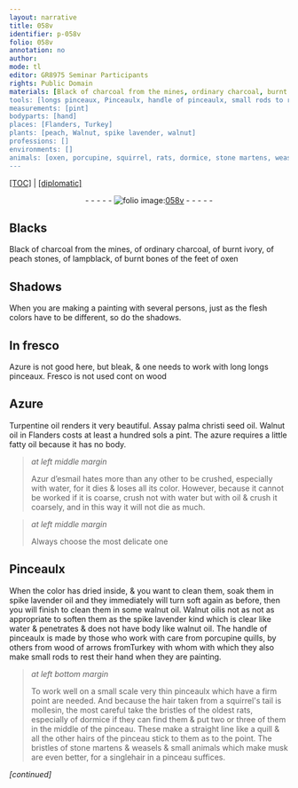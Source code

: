 ```yaml
---
layout: narrative
title: 058v
identifier: p-058v
folio: 058v
annotation: no
author:
mode: tl
editor: GR8975 Seminar Participants
rights: Public Domain
materials: [Black of charcoal from the mines, ordinary charcoal, burnt ivory, peach stones, lampblack, burnt bones of the feet of oxen, Azure, wood, Turpentine oil, palma christi seed oil, Walnut oil, azure, fatty oil, Azur d’esmail, water, oil, spike lavender oil, walnut oil, spike lavender, porcupine quills, wood of arrows fromTurkey, hair taken from a squirrel's tail, bristles of the oldest rats, quill, hairs, bristles of stone martens & weasels & small animals which make musk, musk, hair]
tools: [longs pinceaux, Pinceaulx, handle of pinceaulx, small rods to rest their hand when they are painting, pinceaulx which have a firm point, pinceau, quill]
measurements: [pint]
bodyparts: [hand]
places: [Flanders, Turkey]
plants: [peach, Walnut, spike lavender, walnut]
professions: []
environments: []
animals: [oxen, porcupine, squirrel, rats, dormice, stone martens, weasels]
---
```


<p><a href="{{ site.baseurl }}/translation/">[TOC]</a> | <a href="{{ site.baseurl }}/texts/p-058v_tc/" target="_blank">[diplomatic]</a></p><div class="folio" align="center">- - - - - <a href="http://gallica.bnf.fr/ark:/12148/btv1b10500001g/f122.item." target="_blank"><img src="https://cu-mkp.github.io/2017-workshop-edition/assets/photo-icon.png" alt="folio image: " style="display:inline-block; margin-bottom:-3px;"/>058v</a> - - - - - </div>  
  

## Blacks

 
<span class="m">Black of charcoal from the mines</span>, of <span class="m">ordinary charcoal</span>, of <span class="m">burnt ivory</span>, of <span class="m"><span class="pa">peach</span> stones</span>, of <span class="m">lampblack</span>, of <span class="m">burnt bones of the feet of <span class="al">oxen</span></span>

 
  

## Shadows

 
When you are making a painting with several persons, just as the flesh colors have to be different, so do the shadows.

 
  

## In fresco

 
<span class="m">Azure</span> is not good here, but bleak, & one needs to work with long <span class="tl"> longs pinceaux</span>. Fresco is not used <span class="del">cont</span> on <span class="m">wood</span>

 
  

## <span class="m">Azure</span>

 
<span class="m">Turpentine oil</span> renders it very beautiful. Assay <span class="m">palma christi seed oil</span>. <span class="m"><span class="pa">Walnut</span> oil</span> in <span class="pl">Flanders</span> costs at least a hundred <span class="cn">sols</span> a <span class="ms">pint</span>. The <span class="m">azure</span> requires a little <span class="m">fatty oil</span> because it has no body.
 
> *at left middle margin*
> 
> 
>   <span class="m">Azur d’esmail</span> hates more than any other to be crushed, especially with <span class="m">water</span>, for it dies & loses all its color. However, because it cannot be worked if it is coarse, crush not with <span class="m">water</span> but with <span class="m">oil</span> & crush it coarsely, and in this way it will not die as much.
 
> *at left middle margin*
> 
> 
>   Always choose the most delicate one
 
 
  

## <span class="tl">Pinceaulx</span>

 
When the color has dried inside, & you want to clean them, soak them in <span class="m"><span class="pa">spike lavender</span> oil</span> and they immediately will turn soft again as before, then you will finish to clean them in some <span class="m"><span class="pa">walnut</span> oil</span>. <span class="m"><span class="pa">Walnut</span> oil</span>is not <span class="del">as not</span> as appropriate to soften them as the <span class="m"><span class="pa">spike lavender</span></span> kind which is clear like <span class="m">water</span> & penetrates & does not have body like <span class="m"><span class="pa">walnut</span> oil</span>. The <span class="tl">handle of pinceaulx</span> is made by those who work with care from <span class="m"><span class="al">porcupine</span> quills</span>, by others from <span class="m"><span class="m">wood</span> of arrows from<span class="pl">Turkey</span></span> <span class="del">with whom</span> with which they also make <span class="tl">small rods to rest their <span class="bp">hand</span> when they are painting</span>.
 
> *at left bottom margin*
> 
> 
>   To work well on a small scale very thin <span class="tl">pinceaulx which have a firm point</span> are needed. And because the <span class="m">hair taken from a <span class="al">squirrel</span>'s tail</span> is mollesin, the most careful take the <span class="m">bristles of the oldest <span class="al">rats</span></span>, especially of <span class="al">dormice</span> if they can find them & put two or three of them in the middle of the <span class="tl">pinceau</span>. These make a straight line like a <span class="tl"><span class="m">quill</span></span> & all the other <span class="m">hairs</span> of the <span class="tl">pinceau</span> stick to them as to the point. The <span class="m">bristles of <span class="al">stone martens</span> & <span class="al">weasels</span> & small animals which make <span class="m">musk</span></span> are even better, for a single<span class="m">hair</span> in a <span class="tl">pinceau</span> suffices.
 
*[continued]*
 
